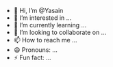 - 👋 Hi, I’m @Yasain
- 👀 I’m interested in ...
- 🌱 I’m currently learning ...
- 💞️ I’m looking to collaborate on ...
- 📫 How to reach me ...
- 😄 Pronouns: ...
- ⚡ Fun fact: ...

<!---
Yasain/Yasain is a ✨ special ✨ repository because its `README.md` (this file) appears on your GitHub profile.
You can click the Preview link to take a look at your changes.
--->
